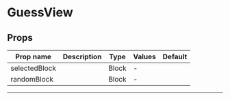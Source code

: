 # GuessView

## Props

| Prop name     | Description | Type  | Values | Default |
| ------------- | ----------- | ----- | ------ | ------- |
| selectedBlock |             | Block | -      |         |
| randomBlock   |             | Block | -      |         |

---
